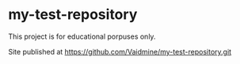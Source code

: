 # my-test-repository
This project is for educational porpuses only.

Site published at https://github.com/Vaidmine/my-test-repository.git
